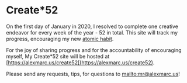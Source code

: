 # Create*52

On the first day of January in 2020, I resolved to complete one creative endeavor for every week of the year - 52 in total.  This site will track my progress, encouraging my new [atomic habit](https://jamesclear.com/atomic-habits).

For the joy of sharing progress and for the accountability of encouraging myself, My Create*52 site will be hosted at [https://alexmarc.us/create52[(https://alexmarc.us/create52).

Please send any requests, tips, for questions to [mailto:mr@alexmarc.us](mr@alexmarc.us)!